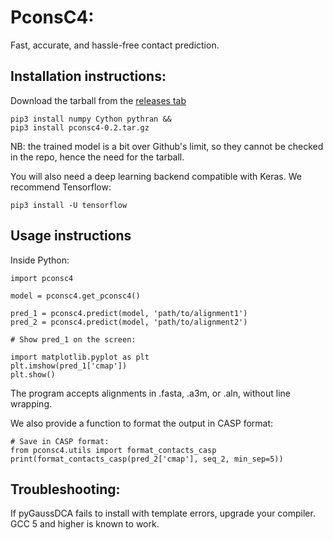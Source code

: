 # PconsC4:
Fast, accurate, and hassle-free contact prediction.

## Installation instructions:

Download the tarball from the [releases tab](https://github.com/ElofssonLab/PconsC4/releases)

    pip3 install numpy Cython pythran &&
    pip3 install pconsc4-0.2.tar.gz

NB: the trained model is a bit over Github's limit, so they cannot be checked in the repo, hence the need for the tarball.

You will also need a deep learning backend compatible with Keras. We recommend Tensorflow:

    pip3 install -U tensorflow



## Usage instructions

Inside Python:

    import pconsc4

    model = pconsc4.get_pconsc4()

    pred_1 = pconsc4.predict(model, 'path/to/alignment1')
    pred_2 = pconsc4.predict(model, 'path/to/alignment2')
    
    # Show pred_1 on the screen:
    
    import matplotlib.pyplot as plt 
    plt.imshow(pred_1['cmap'])
    plt.show()


The program accepts alignments in .fasta, .a3m, or .aln, without line wrapping.

We also provide a function to format the output in CASP format: 

    # Save in CASP format:
    from pconsc4.utils import format_contacts_casp
    print(format_contacts_casp(pred_2['cmap'], seq_2, min_sep=5))

## Troubleshooting:

If pyGaussDCA fails to install with template errors, upgrade your compiler. GCC 5 and higher is known to work.
